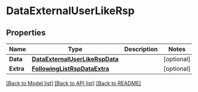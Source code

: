 # DataExternalUserLikeRsp

## Properties

Name | Type | Description | Notes
------------ | ------------- | ------------- | -------------
**Data** | [**DataExternalUserLikeRspData**](DataExternalUserLikeRsp_data.md) |  | [optional] 
**Extra** | [**FollowingListRspDataExtra**](FollowingListRsp_data_extra.md) |  | [optional] 

[[Back to Model list]](../README.md#documentation-for-models) [[Back to API list]](../README.md#documentation-for-api-endpoints) [[Back to README]](../README.md)


